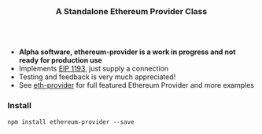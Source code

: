 <br>
<h3 align="center">A Standalone Ethereum Provider Class</h3>
<br>
<br>

* **Alpha software, ethereum-provider is a work in progress and not ready for production use**
* Implements [EIP 1193](https://github.com/ethereum/EIPs/blob/master/EIPS/eip-1193.md), just supply a connection
* Testing and feedback is very much appreciated!
* See [eth-provider](https://github.com/floating/eth-provider) for full featured Ethereum Provider and more examples

### Install
```
npm install ethereum-provider --save
```
